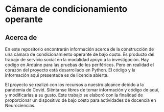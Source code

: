 # Cámara de condicionamiento operante
## Acerca de 

En este repositorio encontrarán información acerca de la construcción de una cámara de condicionamiento operante de bajo costo.
Es producto del trabajo de servicio social en la modalidad apoyo a la investigación. Hay código en Arduino para las pruebas de los periféricos. Pero en realidad 
el corazón del proyecto está desarrollado en Python. El código y la información aquí presentada es de licencia abierta.

El proyecto se realizó con los recursos a nuestro alcance debido a la pandemia de Covid.  Siéntanse libres de tomar información y código de aquí, y modificarlas a su gusto. Este trabajo se elaboró con la finalidad de proporcionar un dispositivo de bajo costo para actividades de docencia en Neurociencias.
